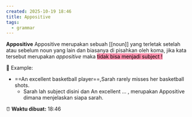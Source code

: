 ```yaml
---
created: 2025-10-19 18:46
title: Appositive
tags:
  - grammar
---
```

**Appositive**
Appositive merupakan sebuah [[noun]] yang terletak setelah atau sebelum noun yang lain dan biasanya di pisahkan oleh koma, jika kata tersebut merupakan *appositive* maka <mark style="background: #FF5582A6;">tidak bisa menjadi subject !</mark>

📝 Example:
 - ==An excellent basketball player==,Sarah rarely misses her basketball shots.
	 - Sarah lah subject disini dan An excellent ... , merupakan Appositive dimana menjelaskan siapa sarah.


⏰ **Waktu dibuat:** 18:46